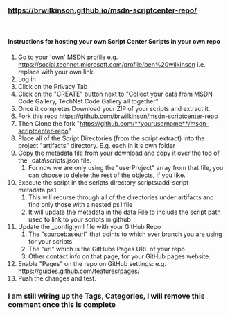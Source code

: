 ### https://brwilkinson.github.io/msdn-scriptcenter-repo/
</br>

#### Instructions for hosting your own Script Center Scripts in your own repo

1) Go to your 'own' MSDN profile e.g. https://social.technet.microsoft.com/profile/ben%20wilkinson i.e. replace with your own link.
1) Log in
1) Click on the Privacy Tab
1) Click on the "CREATE" button next to "Collect your data from MSDN Code Gallery, TechNet Code Gallery all together"
1) Once it completes Download your ZIP of your scripts and extract it.
1) Fork this repo https://github.com/brwilkinson/msdn-scriptcenter-repo
1) Then Clone the fork "https://github.com/**yourusername**/msdn-scriptcenter-repo"
1) Place all of the Script Directories (from the script extract) into the project "artifacts" directory. E.g. each in it's own folder
1) Copy the metadata file from your download and copy it over the top of the _data\scripts.json file.
    1) For now we are only using the "userProject" array from that file, you can choose to delete the rest of the objects, if you like.
1) Execute the script in the scripts directory scripts\add-script-metadata.ps1
    1) This will recurse through all of the directories under artifacts and find only those with a nested ps1 file
    1) It will update the metadata in the data File to include the script path used to link to your scripts in github
1) Update the _config.yml file with your GitHub Repo
    1) The "sourcebaseurl" that points to which ever branch you are using for your scripts
    1) The "url" which is the GitHubs Pages URL of your repo
    1) Other contact info on that page, for your GitHub pages website.
1) Enable "Pages" on the repo on GitHub settings: e.g. https://guides.github.com/features/pages/
1) Push the changes and test.

### I am still wiring up the Tags, Categories, I will remove this comment once this is complete